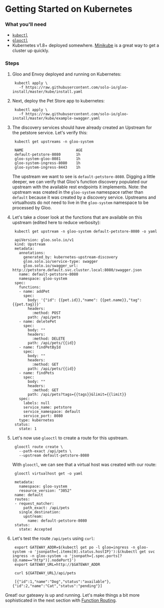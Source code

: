 # Getting Started on Kubernetes


### What you'll need
- [`kubectl`](https://kubernetes.io/docs/tasks/tools/install-kubectl/)
- [`glooctl`](https://github.com/solo-io/glooctl)
- Kubernetes v1.8+ deployed somewhere. [Minikube](https://kubernetes.io/docs/tasks/tools/install-minikube/) is a great way to get a cluster up quickly.


### Steps

1. Gloo and Envoy deployed and running on Kubernetes:

        kubectl apply \
          -f https://raw.githubusercontent.com/solo-io/gloo-install/master/kube/install.yaml

 
1. Next, deploy the Pet Store app to kubernetes:

        kubectl apply \
          -f https://raw.githubusercontent.com/solo-io/gloo-install/master/kube/example-swagger.yaml

1. The discovery services should have already created an Upstream for the petstore service.
Let's verify this:

        kubectl get upstreams -n gloo-system
        
        NAME                        AGE
        default-petstore-8080       1h
        gloo-system-gloo-8081       1h
        gloo-system-ingress-8080    1h
        gloo-system-ingress-8443    1h

    The upstream we want to see is `default-petstore-8080`. Digging a little deeper,
    we can verify that Gloo's function discovery populated our upstream with 
    the available rest endpoints it implements. Note: the upstream was created in 
    the `gloo-system` namespace rather than `default` because it was created by a
    discovery service. Upstreams and virtualhosts do not need to live in the `gloo-system`
    namespace to be processed by Gloo.
    
1. Let's take a closer look at the functions that are available on this upstream (edited here to reduce verbosity):
    
        kubectl get upstream -n gloo-system default-petstore-8080 -o yaml
        
        apiVersion: gloo.solo.io/v1
        kind: Upstream
        metadata:
          annotations:
            generated_by: kubernetes-upstream-discovery
            gloo.solo.io/service-type: swagger
            gloo.solo.io/swagger_url: http://petstore.default.svc.cluster.local:8080/swagger.json
          name: default-petstore-8080
          namespace: gloo-system
        spec:
          functions:
          - name: addPet
            spec:
              body: '{"id": {{pet.id}},"name": {{pet.name}},"tag": {{pet.tag}}}'
              headers:
                :method: POST
              path: /api/pets
          - name: deletePet
            spec:
              body: ""
              headers:
                :method: DELETE
              path: /api/pets/{{id}}
          - name: findPetById
            spec:
              body: ""
              headers:
                :method: GET
              path: /api/pets/{{id}}
          - name: findPets
            spec:
              body: ""
              headers:
                :method: GET
              path: /api/pets?tags={{tags}}&limit={{limit}}
          spec:
            labels: null
            service_name: petstore
            service_namespace: default
            service_port: 8080
          type: kubernetes
        status:
          state: 1
    
1. Let's now use `glooctl` to create a route for this upstream.

        glooctl route create \
          --path-exact /api/pets \
          --upstream default-petstore-8080

    With `glooctl`, we can see that a virtual host was created with our route:

        glooctl virtualhost get -o yaml
        
        metadata:
          namespace: gloo-system
          resource_version: "3052"
        name: default
        routes:
        - request_matcher:
            path_exact: /api/pets
          single_destination:
            upstream:
              name: default-petstore-8080
        status:
          state: Accepted

1. Let's test the route `/api/pets` using `curl`:

        export GATEWAY_ADDR=$(kubectl get po -l gloo=ingress -n gloo-system -o 'jsonpath={.items[0].status.hostIP}'):$(kubectl get svc ingress -n gloo-system -o 'jsonpath={.spec.ports[?(@.name=="http")].nodePort}')
        export GATEWAY_URL=http://$GATEWAY_ADDR
            
        curl ${GATEWAY_URL}/api/pets
        
        [{"id":1,"name":"Dog","status":"available"},{"id":2,"name":"Cat","status":"pending"}]
        
        
Great! our gateawy is up and running. Let's make things a bit more sophisticated in the next section with [Function Routing](TODO).

<!-- 1. Let's create route to `addPet`.

    Notice the functions that have been discovered:
    
        functions:
          - name: addPet
            spec:
              body: '{"id": {{pet.id}},"name": {{pet.name}},"tag": {{pet.tag}}}'
              headers:
                :method: POST
              path: /api/pets
          ...
    
    This function will apply request transformation on incoming requests that route to this function.
    In order to take advantage of this transformation, we have to make sure out route specifies sources for the 
-->
